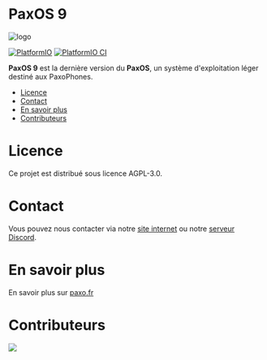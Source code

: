 # PaxOS 9

![logo](https://github.com/paxo-phone/PaxOS-9/assets/45568523/ddb3b517-605c-41b4-8c1e-c8e5d156431b)

[![PlatformIO](https://github.com/paxo-phone/PaxOS-9/actions/workflows/platformio.yml/badge.svg)](https://github.com/paxo-phone/PaxOS-9/actions/workflows/platformio.yml)
[![PlatformIO CI](https://github.com/paxo-phone/PaxOS-9/actions/workflows/platformio-ci.yml/badge.svg)](https://github.com/paxo-phone/PaxOS-9/actions/workflows/platformio-ci.yml)

**PaxOS 9** est la dernière version du **PaxOS**, un système d'exploitation léger destiné aux PaxoPhones. 

- [Licence](#licence)
- [Contact](#contact)
- [En savoir plus](#see-more)
- [Contributeurs](#contributors)

# Licence
Ce projet est distribué sous licence AGPL-3.0.

# Contact

Vous pouvez nous contacter via notre [site internet](https://www.paxo.fr) ou notre [serveur Discord](https://discord.com/invite/MpqbWr3pUG).

# En savoir plus 

En savoir plus sur [paxo.fr](https://www.paxo.fr)

# Contributeurs 

<a href="https://github.com/paxo-phone/PaxOS-9/graphs/contributors">
  <img src="https://contrib.rocks/image?repo=paxo-phone/PaxOS-9" />
</a>

